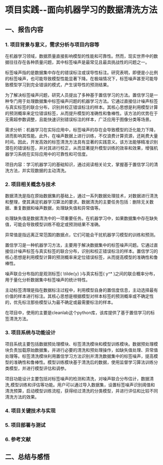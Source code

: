 # 项目实践--面向机器学习的数据清洗方法

## 一、报告内容

### 1. 项目背景与意义，需求分析与项目内容等
在机器学习领域，数据质量直接影响模型的性能和可靠性。然而，现实世界中的数据往往存在各种质量问题，其中标签噪声是最常见且最具挑战性的问题之一。

标签噪声指的是数据集中存在的错误标注或误导性标注。研究表明，即便是小比例的标签噪声，也可能导致模型性能显著下降。在极端情况下，标签噪声甚至可能导致模型学习到完全错误的模式，产生误导性的预测结果。

为了解决标签噪声问题，研究人员提出了多种基于置信学习的方法。置信学习是一种专门用于处理数据集中标签噪声问题的机器学习方法。它通过直接估计噪声标签与真实标签的联合分布，识别并校正错误标注的样本。其核心思想是利用模型计算的预测概率来定位错误标签，从而提升模型的准确性和鲁棒性。该方法的优势在于无需超参数调整，且能快速识别错误标注的样本，广泛应用于图像分类等场景。

需求分析：机器学习在实际应用中，标签噪声的存在会导致模型的泛化能力下降，进而影响其性能。此外，在噪声数据上进行训练，不仅浪费计算资源，还耗费大量时间。因此，开发高效的标签清洗方法具有显著的实践意义。该方法能够精准识别潜在的错误标签，并对其进行校正，从而显著提升模型训练的效率和效果，增强机器学习系统在实际应用中的可靠性和可信度。

项目内容：学习机器学习的基础知识，通过阅读相关论文，掌握基于置信学习的清洗方法，并实现数据的主动清洗。

### 2. 项目相关概念与技术
数据清洗是指在原始数据集的基础上，通过一系列数据处理技术，对数据进行清洗和整理，使其满足机器学习算法的要求。数据清洗的主要任务包括：删除无关数据、重复数据和噪声数据，处理缺失值和异常值等。

处理缺失值是数据清洗中的一项重要任务。在机器学习中，如果数据集中存在缺失值，可能会导致模型训练不稳定或预测结果不准确。

异常值是指远离正常范围的数据点，它们可能会干扰机器学习模型的训练和预测。

置信学习是一种机器学习方法，主要用于解决数据集中的标签噪声问题。它通过直接估计噪声标签与真实标签的联合分布，识别和校正错误标注的样本。置信学习的核心思想是利用模型计算的预测概率来定位错误标签，从而提高模型的准确性和鲁棒性。

噪声联合分布指的是观测标签\( \tilde{y} \)与真实标签\( y^* \)之间的联合概率分布，用于量化分析数据集中标签噪声的统计特性。

主动标签清理是指在数据标注过程中，利用模型自身的置信度信息，主动选择最有价值的样本进行标注。其核心思想是根据模型对样本标签的预测概率或不确定性的，优先标注那些模型认为最不确定或最需要标注的样本。

在项目中，使用的主要是cleanlab这个python库，该库提供了基于置信学习的标签清洗方法。

### 3. 项目系统与功能设计
项目系统主要包括数据预处理模块、标签清洗模块和模型训练模块。数据预处理模块负责加载原始数据集，并进行必要的清洗和预处理操作，如缺失值处理、异常值处理等。标签清洗模块利用置信学习方法识别并清洗数据集中的标签噪声，提高模型的准确性和鲁棒性。模型训练模块基于清洗后的数据，使用监督学习算法训练分类模型，并进行模型评估和调参。

项目功能设计主要包括对标签噪声的检测和清洗，对噪声联合分布估计，数据清洗,模型训练和评估等功能。用户可以通过导入数据集，设置标签噪声识别阈值和清洗预算，启动模型训练流程，获得经过清洗的分类模型，并进行评估和比较不同清洗方法的效果。

### 4. 项目关键技术与实现

### 5. 项目部署与测试

### 6. 参考文献



## 二、总结与感悟